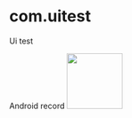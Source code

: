 # com.uitest
Ui test

Android record
<img src="https://drive.google.com/file/d/1UwDz29ucbzRY_9iWr2MYnXMrbL-brHgf/view" width="100" height="100"/>
